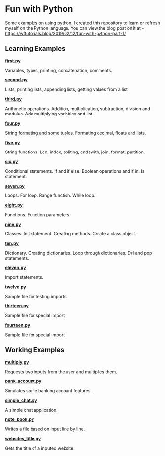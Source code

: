 # Fun with Python

Some examples on using python. I created this repository to learn  or refresh myself on the Python language. You can view the blog post on it at - https://wftutorials.blog/2019/02/12/fun-with-python-part-1/

## Learning Examples

[**first.py**](https://github.com/wyntonfranklin/funwithpy/blob/master/first.py)

Variables, types, printing, concatenation, comments.

[**second.py**](https://github.com/wyntonfranklin/funwithpy/blob/master/second.py) 

Lists, printing lists, appending lists, getting values from a list

[**third.py**](https://github.com/wyntonfranklin/funwithpy/blob/master/third.py)

Arithmetic operations. Addition, multiplication, subtraction, division and modulus. Add multiplying variables and list.

[**four.py**](https://github.com/wyntonfranklin/funwithpy/blob/master/four.py)

String formating and some tuples. Formating decimal, floats and lists.

[**five.py**](https://github.com/wyntonfranklin/funwithpy/blob/master/five.py)

String functions. Len, index, spliting, endswith, join, format, partition.

**[six.py](https://github.com/wyntonfranklin/funwithpy/blob/master/six.py)**

Conditional statements. If and if else. Boolean operations and if in. Is statement.

**[seven.py](https://github.com/wyntonfranklin/funwithpy/blob/master/seven.py)**

Loops. For loop. Range function. While loop.

[**eight.py**](https://github.com/wyntonfranklin/funwithpy/blob/master/eight.py)

Functions. Function parameters.

**[nine.py](https://github.com/wyntonfranklin/funwithpy/blob/master/nine.py)**

Classes. Init statement. Creating methods. Create a class object.

**[ten.py](https://github.com/wyntonfranklin/funwithpy/blob/master/ten.py)**

Dictionary. Creating dictionaries. Loop through dictionaries. Del and pop statements.

[**eleven.py**](https://github.com/wyntonfranklin/funwithpy/blob/master/eleven.py)

Import statements.

**twelve.py** 

Sample file for testing imports.

**[thirteen.py](https://github.com/wyntonfranklin/funwithpy/blob/master/thirteen.py)**

Sample file for special import

**[fourteen.py](https://github.com/wyntonfranklin/funwithpy/blob/master/fourteen.py)**

Sample file for special import



## Working Examples

**[multiply.py](https://github.com/wyntonfranklin/funwithpy/blob/master/multiply.py)**

Requests two inputs from the user and multiplies them.

**[bank_account.py](https://github.com/wyntonfranklin/funwithpy/blob/master/bank_account.py)**

Simulates some banking account features.

**[simple_chat.py](https://github.com/wyntonfranklin/funwithpy/blob/master/simple_chat.py)**

A simple chat application.

[**note_book.py**](https://github.com/wyntonfranklin/funwithpy/blob/master/note_book.py)

Writes a file based on input line by line.

[**websites_title.py**](https://github.com/wyntonfranklin/funwithpy/blob/master/websites_title.py)

Gets the title of a inputed website.
